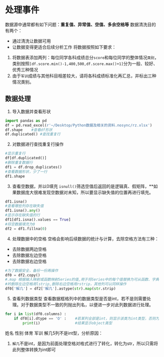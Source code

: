 # 处理事件
数据源中通常都有如下问题：**重复值、异常值、空值、多余空格等**
数据清洗目的有两个：
+ 通过清洗让数据可用
+ 让数据变得更适合后续分析工作
将数据按照如下要求：
1. 将数据表添加两列：每位同学各科成绩总分`score`和每位同学的整体情况`类别`，类别按照`[df.score.min()-1,400,500,df.score.max()+1]`分为一般、较好、优秀三种情况
2. 由于`军训`成绩与其他科目相差较大，请将各科成绩标准化再汇总，并标出三种情况类别。

## 数据处理

1. 导入数据并查看形状
```python
import pandas as pd
df = pd.read_excel(r'~/Desktop/Python数据及相关的资料.nosync/rz.xlsx')
df.shape    #查看df形状
df.duplicated() #查找重复行
```

2. 对数据进行查找重复行操作
```python
#显示重复行
df[df.duplicated()]
#删除重复数据行
df1 = df.drop_duplicates()
#查看数据形状，少了一行
df1.shape
```

3. 查看空数据，并以0填充
`isnull()`筛选空值后返回的是逻辑真、假矩阵，**如果数据庞大很难发现空数据对未知，所以要显示缺失值的位置再进行填充。
```python
df1.isna()
#查看哪些列存在缺失值
df1.isna().any()
#显示存在缺失值的行
df1[df1.isna().values == True]
#将空数据填充为0
df2 = df1.fillna(0)
```

4. 处理数据中的空格
空格会影响后续数据的统计与计算，去除空格方法有三种：
+ 去除数据两边空格
+ 去除数据左边空格
+ 去除数据右边空格
```python
#为了数据安全，备份一份再操作
df0 = df2.copy()
#.map 根据输入映射或函数映射Series的值,用于将Series中的每个值替换为可从函数、字典或Series派生的另一个值。
#衿删除左边空格用lstrip,删除右边空格用rstrip，其他列可以同样操作
df0['解几'] = df2['解几'].astype(str).map(str.strip)
```

5. 查看列数据类型
查看数据框格列中的数据类型是否是int，若不是则需要处理。对于数据类型不一致的列抛出列名，以便进一步对此列数据进行处理。
```python
for i in list(df0.columns) :
    if df0[i].dtype == 'O' :    #若某列全部是int，则显示该类为int类型，否则为object
        print(i)                #结果显示object类型
```
姓名 性别 体育 军训 解几5列不是int型，分析原因：
1. `解几`不是int，是因为前面处理空格对格式进行了转化，转化为str，所以只需将此列整体转换为int即可